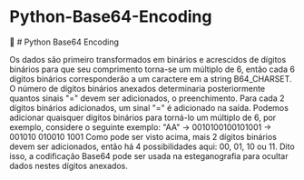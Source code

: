 # Python-Base64-Encoding
:rocket: # Python Base64 Encoding

Os dados são primeiro transformados em binários e acrescidos de dígitos binários para que seu
comprimento torna-se um múltiplo de 6, então cada 6 dígitos binários corresponderão a um caractere em
a string B64_CHARSET. O número de dígitos binários anexados determinaria posteriormente
quantos sinais "=" devem ser adicionados, o preenchimento.
Para cada 2 dígitos binários adicionados, um sinal "=" é adicionado na saída.
Podemos adicionar quaisquer dígitos binários para torná-lo um múltiplo de 6, por exemplo, considere o
seguinte exemplo:
"AA" -> 0010100100101001 -> 001010 010010 1001
Como pode ser visto acima, mais 2 dígitos binários devem ser adicionados, então há 4
possibilidades aqui: 00, 01, 10 ou 11.
Dito isso, a codificação Base64 pode ser usada na esteganografia para ocultar dados nestes
dígitos anexados.
